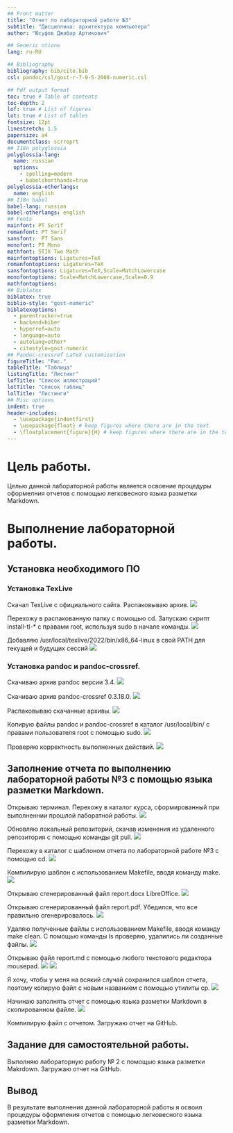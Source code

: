 ```yaml
---
## Front matter
title: "Отчет по лабораторной работе №3"
subtitle: "Дисциплина: архитектура компьютера"
author: "Юсуфов Джабар Артикович"

## Generic otions
lang: ru-RU

## Bibliography
bibliography: bib/cite.bib
csl: pandoc/csl/gost-r-7-0-5-2008-numeric.csl

## Pdf output format
toc: true # Table of contents
toc-depth: 2
lof: true # List of figures
lot: true # List of tables
fontsize: 12pt
linestretch: 1.5
papersize: a4
documentclass: scrreprt
## I18n polyglossia
polyglossia-lang:
  name: russian
  options:
	- spelling=modern
	- babelshorthands=true
polyglossia-otherlangs:
  name: english
## I18n babel
babel-lang: russian
babel-otherlangs: english
## Fonts
mainfont: PT Serif
romanfont: PT Serif
sansfont:  PT Sans
monofont: PT Mono
mathfont: STIX Two Math
mainfontoptions: Ligatures=TeX
romanfontoptions: Ligatures=TeX
sansfontoptions: Ligatures=TeX,Scale=MatchLowercase
monofontoptions: Scale=MatchLowercase,Scale=0.9
mathfontoptions:
## Biblatex
biblatex: true
biblio-style: "gost-numeric"
biblatexoptions:
  - parentracker=true
  - backend=biber
  - hyperref=auto
  - language=auto
  - autolang=other*
  - citestyle=gost-numeric
## Pandoc-crossref LaTeX customization
figureTitle: "Рис."
tableTitle: "Таблица"
listingTitle: "Листинг"
lofTitle: "Список иллюстраций"
lotTitle: "Список таблиц"
lolTitle: "Листинги"
## Misc options
indent: true
header-includes:
  - \usepackage{indentfirst}
  - \usepackage{float} # keep figures where there are in the text
  - \floatplacement{figure}{H} # keep figures where there are in the text
---
```


# **Цель работы.**
 
Целью данной лабораторной работы является освоение процедуры оформелния отчетов с помощью легковесного языка разметки Markdown.


# **Выполнение лабораторной работы.**

## **Установка необходимого ПО**

### **Установка TexLive**

Скачал TexLive с официального сайта. Распаковываю архив.
![](image/1.jpg)

Перехожу в распакованную папку с помощью cd. Запускаю скрипт install-tl-* с правами root, используя sudo в начале команды.
![](image/2.jpg)

Добавляю /usr/local/texlive/2022/bin/x86_64-linux в свой PATH для текущей и будущих сессий
![](image/3.jpg)

### **Установка pandoc и pandoc-crossref.**

Скачиваю архив pandoc версии 3.4.
![](image/4.jpg)

Скачиваю архив pandoc-crossref 0.3.18.0.
![](image/5.jpg)

Распаковываю скачанные архивы.
![](image/6.jpg)

Копирую файлы pandoc и pandoc-crossref в каталог /usr/local/bin/ с правами пользователя root с помощью sudo.
![](image/7.jpg)

Проверяю корректность выполненных действий.
![](image/8.jpg)

## **Заполнение отчета по выполнению лабораторной работы №3 с помощью языка разметки Markdown.**

Открываю терминал. Перехожу в каталог курса, сформированный при выполненнии прошлой лаборатной работы.
![](image/9.jpg)

Обновляю локальный репозиторий, скачав изменения из удаленного репозитория с помощью команды git pull.
![](image/10.jpg)

Перехожу в каталог с шаблоном отчета по лабораторной работе №3 с помощью cd.
![](image/11.jpg)

Компилирую шаблон с использованием Makefile, вводя команду make.
![](image/12.jpg)

Открываю сгенерированный файл report.docx LibreOffice.
![](image/13.jpg)

Открываю сгенерированный файл report.pdf. Убедился, что все правильно сгенерировалось.
![](image/14.jpg)

Удаляю полученные файлы с использованием Makefile, вводя команду make clean. С помощью команды ls проверяю, удалились ли созданные файлы.
![](image/15.jpg)

Открываю файл report.md с помощью любого текстового редактора mousepad.
![](image/16.jpg)
![](image/17.jpg)

Я хочу, чтобы у меня на всякий случай сохранился шаблон отчета, поэтому копирую файл с новым названием с помощью утилиты cp.
![](image/18.jpg)

Начинаю заполнять отчет с помощью языка разметки Markdown в скопированном файле.
![](image/19.jpg)

Компилирую файл с отчетом. Загружаю отчет на GitHub.

## **Задание для самостоятельной работы.**

Выполняю лабораторную работу № 2 с помощью языка разметки Makrdown. Загружаю отчет на GitHub.

## **Вывод**

В результате выполнения данной лабораторной работы я освоил процедуры оформления отчетов с помощью легковесного языка разметки Markdown.
